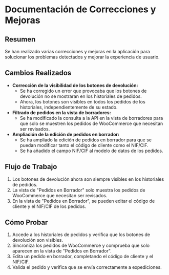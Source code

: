 # Documentación de Correcciones y Mejoras

## Resumen

Se han realizado varias correcciones y mejoras en la aplicación para solucionar los problemas detectados y mejorar la experiencia de usuario.

## Cambios Realizados

- **Corrección de la visibilidad de los botones de devolución:**
    - Se ha corregido un error que provocaba que los botones de devolución no se mostraran en los historiales de pedidos.
    - Ahora, los botones son visibles en todos los pedidos de los historiales, independientemente de su estado.
- **Filtrado de pedidos en la vista de borradores:**
    - Se ha modificado la consulta a la API en la vista de borradores para que solo se muestren los pedidos de WooCommerce que necesitan ser revisados.
- **Ampliación de la edición de pedidos en borrador:**
    - Se ha ampliado la edición de pedidos en borrador para que se puedan modificar tanto el código de cliente como el NIF/CIF.
    - Se ha añadido el campo NIF/CIF al modelo de datos de los pedidos.

## Flujo de Trabajo

1.  Los botones de devolución ahora son siempre visibles en los historiales de pedidos.
2.  La vista de "Pedidos en Borrador" solo muestra los pedidos de WooCommerce que necesitan ser revisados.
3.  En la vista de "Pedidos en Borrador", se pueden editar el código de cliente y el NIF/CIF de los pedidos.

## Cómo Probar

1.  Accede a los historiales de pedidos y verifica que los botones de devolución son visibles.
2.  Sincroniza los pedidos de WooCommerce y comprueba que solo aparecen en la vista de "Pedidos en Borrador".
3.  Edita un pedido en borrador, completando el código de cliente y el NIF/CIF.
4.  Valida el pedido y verifica que se envía correctamente a expediciones.
